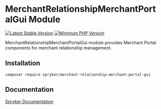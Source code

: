 # MerchantRelationshipMerchantPortalGui Module
[![Latest Stable Version](https://poser.pugx.org/spryker/merchant-relationship-merchant-portal-gui/v/stable.svg)](https://packagist.org/packages/spryker/merchant-relationship-merchant-portal-gui)
[![Minimum PHP Version](https://img.shields.io/badge/php-%3E%3D%208.2-8892BF.svg)](https://php.net/)

MerchantRelationshipMerchantPortalGui module provides Merchant Portal components for merchant relationship management.

## Installation

```
composer require spryker/merchant-relationship-merchant-portal-gui
```

## Documentation

[Spryker Documentation](https://docs.spryker.com)
